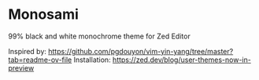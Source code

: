 # Monosami

99% black and white monochrome theme for Zed Editor

Inspired by: https://github.com/pgdouyon/vim-yin-yang/tree/master?tab=readme-ov-file
Installation: https://zed.dev/blog/user-themes-now-in-preview
